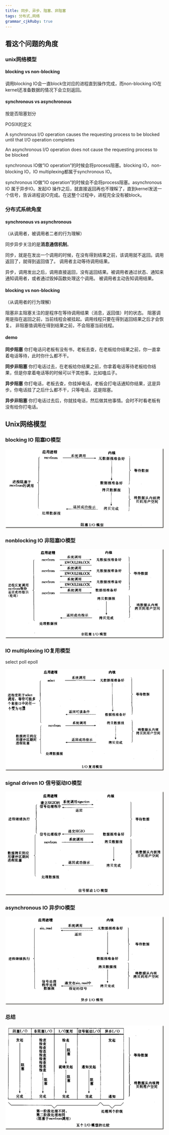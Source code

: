 ```yaml
---
title: 同步、异步、阻塞、非阻塞
tags: 分布式,网络
grammar_cjkRuby: true
---
```



## 看这个问题的角度

### unix网络模型

#### blocking vs non-blocking

调用blocking IO会一直block住对应的进程直到操作完成，而non-blocking IO在kernel还准备数据的情况下会立刻返回。

#### synchronous vs asynchronous

按是否阻塞划分

POSIX的定义

A synchronous I/O operation causes the requesting process to be blocked until that I/O operation completes

An asynchronous I/O operation does not cause the requesting process to be blocked

synchronous IO做”IO operation”的时候会将process阻塞。blocking IO，non-blocking IO，IO multiplexing都属于synchronous IO。

synchronous IO做”IO operation”的时候会不会将process阻塞。asynchronous IO 属于异步IO。发起IO 操作之后，就直接返回再也不理睬了，直到kernel发送一个信号，告诉进程说IO完成。在这整个过程中，进程完全没有被block。

### 分布式系统角度

#### synchronous vs asynchronous

（从调用者，被调用者二者的行为理解）

同步异步关注的是**消息通信机制**。

同步，就是在发出一个调用的时候，在没有得到结果之前，该调用就不返回。调用返回了，就得到返回值了。
调用者主动等待调用结果。

异步，调用发出之后，调用直接返回，没有返回结果。被调用者通过状态、通知来通知调用者，或者通过毁掉函数处理这个调用。
被调用者主动告知调用结果。

#### blocking vs non-blocking

（从调用者的行为理解）

阻塞非主阻塞关注的是程序在等待调用结果（消息，返回值）时的状态。
阻塞调用是指在返回之前，当前线程会被挂起。调用线程只要在得到返回结果之后才会恢复。
非阻塞值调用在得到结果之前，不会阻塞当前线程。

#### demo

**同步阻塞**
你打电话问老板有没有书，老板去查，在老板给你结果之前，你一直拿着电话等待，此时你什么都不干。

**同步非阻塞**
你打电话过去，在老板给你结果之前，你拿着电话等待老板给你结果，但是你拿着电话等的时候可以干其他事，比如嗑瓜子。

**异步阻塞**
你打电话，老板去查，你挂掉电话，老板会打电话通知你结果，这是异步。你电话挂了之后什么都不干，只等电话，这是阻塞。

**异步非阻塞**
你打电话过去后，你就挂电话，然后做其他事情。会时不时看老板有没有给你打电话。

## Unix网络模型

### blocking IO 阻塞IO模型

![blocking io][1]

### nonblocking IO 非阻塞IO模型

![nonblocking IO][2]

### IO multiplexing IO复用模型

select poll epoll

![enter description here][3]

### signal driven IO  信号驱动IO模型

![signal driven][4]

### asynchronous IO 异步IO模型

![asynchronous IO][5]

### 总结

![summary][6]




  [1]: ./assets/082155544565666.png
  [2]: ./assets/082155571121722.png
  [3]: ./assets/082156006903861.png
  [4]: ./assets/082156034098131.png
  [5]: ./assets/082156066597071.png
  [6]: ./assets/082156103464413.png